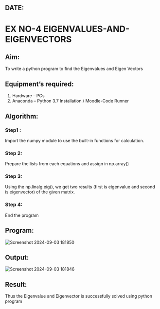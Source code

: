 ## DATE:
# EX NO-4 EIGENVALUES-AND-EIGENVECTORS
## Aim:
To write a python program to find the Eigenvalues and Eigen Vectors
## Equipment’s required:
1. 	Hardware – PCs
2. 	Anaconda – Python 3.7 Installation / Moodle-Code Runner
## Algorithm:
### Step1 : 
Import the numpy module to use the built-in functions for calculation.

### Step 2: 
Prepare the lists from each equations and assign in np.array()

### Step 3: 
Using the np.linalg.eig(),  we get two results (first is eigenvalue and second is eigenvector) of the given matrix.
### Step 4: 
End the program


## Program:
![Screenshot 2024-09-03 181850](https://github.com/user-attachments/assets/e18ea26e-9b3e-49d3-ab42-f855e897b599)


## Output:
![Screenshot 2024-09-03 181846](https://github.com/user-attachments/assets/c9cc4fc0-a77b-4285-ae7d-0dc8e64cc2c4)

## Result:
Thus the Eigenvalue and Eigenvector is successfully solved using python program
